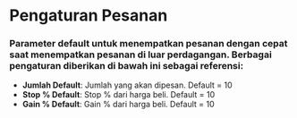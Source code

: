 # **Pengaturan Pesanan**

### Parameter default untuk menempatkan pesanan dengan cepat saat menempatkan pesanan di luar perdagangan. Berbagai pengaturan diberikan di bawah ini sebagai referensi:

- **Jumlah Default**: Jumlah yang akan dipesan. Default = 10
- **Stop % Default**: Stop % dari harga beli. Default = 10
- **Gain % Default**: Gain % dari harga beli. Default = 10

